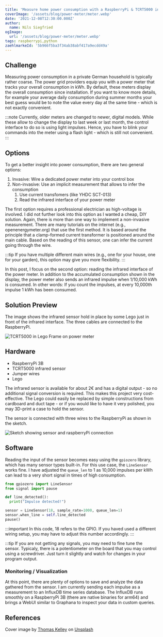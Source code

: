 ```yaml
---
title: 'Measure home power consumption with a RaspberryPi & TCRT5000 infrared sensor'
coverImage: '/assets/blog/power-meter/meter.webp'
date: '2021-12-08T12:30:00.000Z'
author:
  name: Nils Siegfried
ogImage:
  url: '/assets/blog/power-meter/meter.webp'
tags: raspberrypi,python
zaehlmarkeId: '5b966f5ba3f34ab38abf417a9ecdd49a'
---
```


## Challenge

Measuring power consumption in a private German household is typically rather coarse. The power grid providers equip you with a power meter that tracks your overall consumption in kWh.
By default, these meters display the overall consumption since installation. If you want to know more details, for example your average daily consumption during summer months your best guess 
would be to note the value every day at the same time - which is not exactly convenient.

:::note
Currently, older meters are changed to newer, digital models. While these allow to change the display to last week or last month, the control interface to do so is using light impulses. 
Hence, you have to blink your commands into the meter using a flash light - which is still not convenient.
:::

## Options

To get a better insight into power consumption, there are two general options:

1. Invasive: Wire a dedicated power meter into your control box
1. Non-invasive: Use an implicit measurement that allows to infer the consumption
    1. Use current transfomers (like YHDC SCT-013)
    1. Read the infrared interface of your power meter

The first option requires a professional electrician as high-voltage is involved. I did not further look into this option as I wanted a cheap, DIY solution. Again, there is more than one way to implement
a non-invasive measurement. There are many tutorials on the internet (e.g., openenergymeter.org) that use the first method. It is based around the principle that a clamp-formed current transformer is positioned around the main cable. Based on the reading of this sensor, one can infer the current going through the wire. 

:::tip
If you have multiple different main wires (e.g., one for your house, one for your garden), this option may give you more flexibility.
:::

In this post, I focus on the second option: reading the infrared interface of the power meter. In addition to the accumulated consumption shown in the display, the power meter also sends an infrared impulse when 1/10,000 kWh is consumed. In other words: If you count the impulses, at every 10,000th impulse 1 kWh has been consumed.

## Solution Preview

The image shows the infrared sensor hold in place by some Lego just in front of the infrared interface. The three cables are connected to the RaspberryPi.

![TCRT5000 in Lego Frame on power meter](/assets/blog/power-meter/newmeter.webp)

## Hardware

* RaspberryPi 3B
* TCRT5000 infrared sensor
* Jumper wires
* Lego

The infrared sensor is available for about 2€ and has a digital output - so no additional signal conversion is required. This makes this project very cost-effective. The Lego could easily be replaced by 
simple constructions from cardboard and duct tape - or if you would like to have it very polished, you may 3D-print a case to hold the sensor.

The sensor is connected with three wires to the RaspberryPi as shown in the sketch.

![Sketch showing sensor and raspberryPi connection](/assets/blog/power-meter/sketch.webp)

## Software

Reading the input of the sensor becomes easy using the `gpiozero` library, which has many sensor types built-in. For this use case, the `LineSensor` works fine. I have adjusted the `queue_len` to 1 as 
10,000 impulses per kWh can lead to a very short signal in times of high consumption. 

```python
from gpiozero import LineSensor
from signal import pause

def line_detected():
  print("Impulse detected!")

sensor = LineSensor(18, sample_rate=1000, queue_len=1)
sensor.when_line = self.line_detected
pause()
```

:::important
In this code, 18 refers to the GPIO. If you haved used a different wiring setup, you may have to adjust this number accordingly.
:::

:::tip
If you are not getting any signals, you may need to fine tune the sensor. Typicaly, there is a potentiometer on the board that you may control using a screwdriver. Just turn it slightly and watch for 
changes in your program output.

### Monitoring / Visualization

At this point, there are plenty of options to save and analyze the data gathered from the sensor. I am currently sending each impulse as a measurement to an InfluxDB time series database. The InfluxDB runs smoothly on a RaspberryPi 3B (there are native binaries for arm64) and brings a WebUI similar to Graphana to inspect your data in custom queries.

## References

Cover image by [Thomas Kelley](https://unsplash.com/@thkelley) on [Unsplash](https://unsplash.com/photos/xVptEZzgVfo)